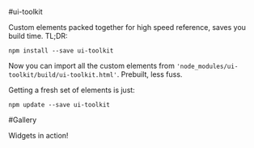 #ui-toolkit

Custom elements packed together for high speed reference, saves you build time. TL;DR:

```shell
npm install --save ui-toolkit
```

Now you can import all the custom elements from `'node_modules/ui-toolkit/build/ui-toolkit.html'`. Prebuilt, less fuss.

Getting a fresh set of elements is just:

```shell
npm update --save ui-toolkit
```

#Gallery

Widgets in action!
